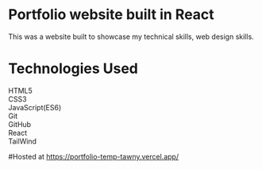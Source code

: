 # Portfolio website built in React
This was a website built to showcase my technical skills, web design skills.

# Technologies Used

HTML5 <br/> CSS3<br/>JavaScript(ES6)<br/>Git<br/>GitHub<br/>React<br/>TailWind

#Hosted at
https://portfolio-temp-tawny.vercel.app/
